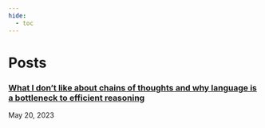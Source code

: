 ```yaml
---
hide:
  - toc
---
```

# Posts


### [What I don’t like about chains of thoughts and why language is a bottleneck to efficient reasoning](blogs/cot/blog.md)
May 20, 2023

